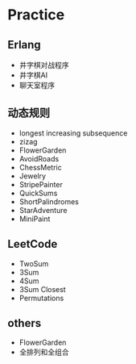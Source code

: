 Practice
========

## Erlang
* 井字棋对战程序
* 井字棋AI
* 聊天室程序

## 动态规则 
* longest increasing subsequence
* zizag
* FlowerGarden
* AvoidRoads
* ChessMetric
* Jewelry
* StripePainter
* QuickSums
* ShortPalindromes
* StarAdventure
* MiniPaint

## LeetCode
* TwoSum
* 3Sum
* 4Sum
* 3Sum Closest
* Permutations

## others
* FlowerGarden
* 全排列和全组合

